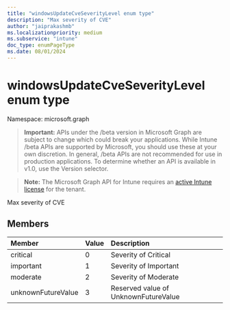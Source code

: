 ```yaml
---
title: "windowsUpdateCveSeverityLevel enum type"
description: "Max severity of CVE"
author: "jaiprakashmb"
ms.localizationpriority: medium
ms.subservice: "intune"
doc_type: enumPageType
ms.date: 08/01/2024
---
```


# windowsUpdateCveSeverityLevel enum type

Namespace: microsoft.graph

> **Important:** APIs under the /beta version in Microsoft Graph are subject to change which could break your applications. While Intune /beta APIs are supported by Microsoft, you should use these at your own discretion. In general, /beta APIs are not recommended for use in production applications. To determine whether an API is available in v1.0, use the Version selector.

> **Note:** The Microsoft Graph API for Intune requires an [active Intune license](https://go.microsoft.com/fwlink/?linkid=839381) for the tenant.

Max severity of CVE

## Members
|Member|Value|Description|
|:---|:---|:---|
|critical|0|Severity of Critical|
|important|1|Severity of Important|
|moderate|2|Severity of Moderate|
|unknownFutureValue|3|Reserved value of UnknownFutureValue|